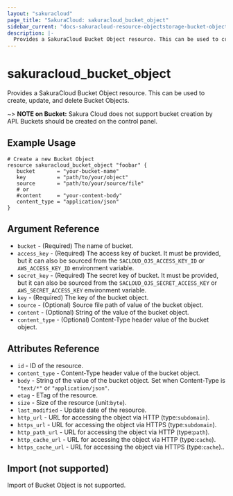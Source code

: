 ```yaml
---
layout: "sakuracloud"
page_title: "SakuraCloud: sakuracloud_bucket_object"
sidebar_current: "docs-sakuracloud-resource-objectstorage-bucket-object"
description: |-
  Provides a SakuraCloud Bucket Object resource. This can be used to create, update, and delete Bucket Objects.
---
```


# sakuracloud\_bucket\_object

Provides a SakuraCloud Bucket Object resource. This can be used to create, update, and delete Bucket Objects.

~> **NOTE on Bucket:**  Sakura Cloud does not support bucket creation by API.
Buckets should be created on the control panel.

## Example Usage

```hcl
# Create a new Bucket Object
resource sakuracloud_bucket_object "foobar" {
   bucket       = "your-bucket-name"
   key          = "path/to/your/object"
   source       = "path/to/your/source/file"
   # or
   #content     = "your-content-body"
   content_type = "application/json"
}
```


## Argument Reference

* `bucket` - (Required) The name of bucket.
* `access_key` - (Required) The access key of bucket. It must be provided, but it can also be sourced from the `SACLOUD_OJS_ACCESS_KEY_ID` or `AWS_ACCESS_KEY_ID` environment variable.
* `secret_key` - (Required) The secret key of bucket. It must be provided, but it can also be sourced from the `SACLOUD_OJS_SECRET_ACCESS_KEY` or `AWS_SECRET_ACCESS_KEY` environment variable.
* `key` - (Required) The key of the bucket object.
* `source` - (Optional) Source file path of value of the bucket object.
* `content` - (Optional) String of the value of the bucket object. 
* `content_type` - (Optional) Content-Type header value of the bucket object.

## Attributes Reference

* `id` - ID of the resource.
* `content_type` - Content-Type header value of the bucket object.
* `body` - String of the value of the bucket object. Set when Content-Type is `"text/*"` or `"application/json"`.
* `etag` - ETag of the resource.
* `size` - Size of the resource (unit:`byte`).
* `last_modified` - Update date of the resource.
* `http_url` - URL for accessing the object via HTTP (type:`subdomain`).
* `https_url` - URL for accessing the object via HTTPS (type:`subdomain`).
* `http_path_url` - URL for accessing the object via HTTP (type:`path`).
* `http_cache_url` - URL for accessing the object via HTTP (type:`cache`).
* `https_cache_url` - URL for accessing the object via HTTPS (type:`cache`)..


## Import (not supported)

Import of Bucket Object is not supported.
